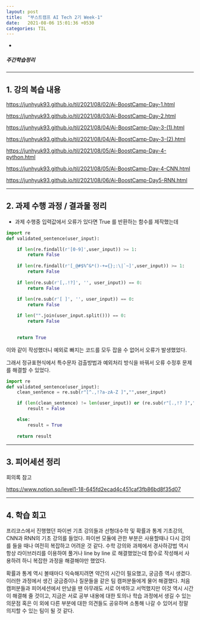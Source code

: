 ```yaml
---
layout: post
title:  "부스트캠프 AI Tech 2기 Week-1"
date:   2021-08-06 15:01:36 +0530
categories: TIL
---
```



-


##### 주간학습정리

---
## 1. 강의 복습 내용


<https://junhyuk93.github.io/til/2021/08/02/Ai-BoostCamp-Day-1.html>


<https://junhyuk93.github.io/til/2021/08/03/Ai-BoostCamp-Day-2.html>


<https://junhyuk93.github.io/til/2021/08/04/Ai-BoostCamp-Day-3-(1).html>


<https://junhyuk93.github.io/til/2021/08/04/Ai-BoostCamp-Day-3-(2).html>


<https://junhyuk93.github.io/til/2021/08/05/Ai-BoostCamp-Day-4-python.html>


<https://junhyuk93.github.io/til/2021/08/05/Ai-BoostCamp-Day-4-CNN.html>


<https://junhyuk93.github.io/til/2021/08/06/Ai-BoostCamp-Day5-RNN.html>


---


## 2. 과제 수행 과정 / 결과물 정리


- 과제 수행중 입력값에서 오류가 있다면 True 를 반환하는 함수를 제작했는데

```python
import re
def validated_sentence(user_input):

    if len(re.findall(r'[0-9]',user_input)) >= 1:
        return False
    
    if len(re.findall(r'[_@#$%^&*()-+={};:\|`~]',user_input)) >= 1:
        return False
    
    if len(re.sub(r'[,.!?]', '', user_input)) == 0:
        return False
    
    if len(re.sub(r'[ ]', '', user_input)) == 0:
        return False

    if len("".join(user_input.split())) == 0:
        return False

    
    return True
```
이와 같이 작성했더니 예외로 빠지는 코드를 모두 잡을 수 없어서 오류가 발생했었다.


그래서 정규표현식에서 특수문자 검출방법과 예외처리 방식을 바꿔서 오류 수정후 문제를 해결할 수 있었다.


```python
import re
def validated_sentence(user_input):
    clean_sentence = re.sub(r"[^.,!?a-zA-Z ]","",user_input)

    if (len(clean_sentence) != len(user_input)) or (re.sub(r"[.,!? ]","",user_input) == ""):
        result = False

    else:
        result = True
        
    return result
```


---


## 3. 피어세션 정리


회의록 참고


<https://www.notion.so/level1-18-645fd2ecad4c451caf3fb86bd8f35d07>


---


## 4. 학습 회고


프리코스에서 진행했던 파이썬 기초 강의들과 선형대수학 및 확률과 통계 기초강의, CNN과 RNN의 기초 강의를 들었다. 파이썬 모듈에 관한 부분은 사용할때나 다시 강의를 들을 때나 여전히 복잡하고 어려운 것 같다. 수학 강의와 과제에서 경사하강법 역시 항상 라이브러리를 이용하여 풀거나 line by line 로 해결했었는데 함수로 작성해서 사용하려 하니 복잡한 과정을 해결해야만 했었다.


확률과 통계 역시 볼때마다 익숙해지려면 약간의 시간이 필요했고, 궁금증 역시 생겼다. 이러한 과정에서 생긴 궁금증이나 질문들을 같은 팀 캠퍼분들에게 물어 해결했다. 처음 캠퍼분들과 피어세션에서 만났을 땐 아무래도 서로 어색하고 서먹했지만 이것 역시 시간이 해결해 줄 것이고, 지금은 서로 공부 내용에 대한 토의나 학습 과정에서 생길 수 있는 의문점 혹은 이 외에 다른 부분에 대한 의견들도 공유하며 소통해 나갈 수 있어서 정말 의지할 수 있는 팀이 될 것 같다.